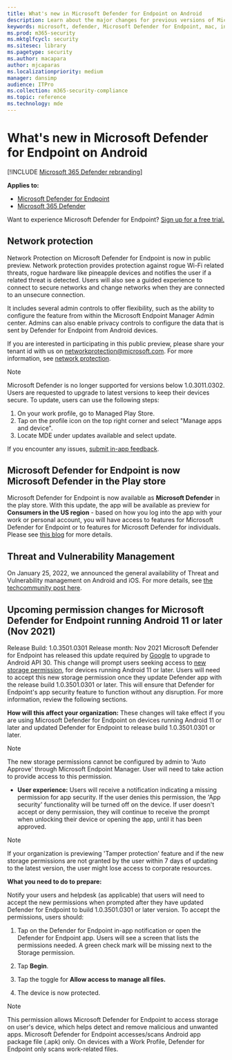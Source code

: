 ```yaml
---
title: What's new in Microsoft Defender for Endpoint on Android
description: Learn about the major changes for previous versions of Microsoft Defender for Endpoint on Android.
keywords: microsoft, defender, Microsoft Defender for Endpoint, mac, installation, macos, whatsnew
ms.prod: m365-security
ms.mktglfcycl: security
ms.sitesec: library
ms.pagetype: security
ms.author: macapara
author: mjcaparas
ms.localizationpriority: medium
manager: dansimp
audience: ITPro
ms.collection: m365-security-compliance
ms.topic: reference
ms.technology: mde
---
```


# What's new in Microsoft Defender for Endpoint on Android

[!INCLUDE [Microsoft 365 Defender rebranding](../../includes/microsoft-defender.md)]

**Applies to:**
- [Microsoft Defender for Endpoint](https://go.microsoft.com/fwlink/p/?linkid=2154037)
- [Microsoft 365 Defender](https://go.microsoft.com/fwlink/?linkid=2118804)

Want to experience Microsoft Defender for Endpoint? [Sign up for a free trial.](https://signup.microsoft.com/create-account/signup?products=7f379fee-c4f9-4278-b0a1-e4c8c2fcdf7e&ru=https://aka.ms/MDEp2OpenTrial?ocid=docs-wdatp-exposedapis-abovefoldlink)


## Network protection
Network Protection on Microsoft Defender for Endpoint is now in public preview. Network protection provides protection against rogue Wi-Fi related threats, rogue hardware like pineapple devices and notifies the user if a related threat is detected. Users will also see a guided experience to connect to secure networks and change networks when they are connected to an unsecure connection.

It includes several admin controls to offer flexibility, such as the ability to configure the feature from within the Microsoft Endpoint Manager Admin center. Admins can also enable privacy controls to configure the data that is sent by Defender for Endpoint from Android devices. 

If you are interested in participating in this public preview, please share your tenant id with us on networkprotection@microsoft.com. For more information, see [network protection](https://docs.microsoft.com/en-us/microsoft-365/security/defender-endpoint/android-configure?view=o365-worldwide#network-protection).

>[!NOTE]
>Microsoft Defender is no longer supported for versions below 1.0.3011.0302. Users are requested to upgrade to latest versions to keep their devices secure.
To update, users can use the following steps:
>1. On your work profile, go to Managed Play Store.
>2. Tap on the profile icon on the top right corner and select "Manage apps and device".
>3. Locate MDE under updates available and select update.
>
>If you encounter any issues, [submit in-app feedback](/security/defender-endpoint/android-support-signin#send-in-app-feedback).


## Microsoft Defender for Endpoint is now Microsoft Defender in the Play store

Microsoft Defender for Endpoint is now available as **Microsoft Defender** in the play store. With this update, the app will be available as preview for **Consumers in the US region** - based on how you log into the app with your work or personal account, you will have access to features for Microsoft Defender for Endpoint or to features for Microsoft Defender for individuals. Please see [this blog](https://www.microsoft.com/microsoft-365/microsoft-defender-for-individuals) for more details.

## Threat and Vulnerability Management

On January 25, 2022, we announced the general availability of Threat and Vulnerability management on Android and iOS. For more details, see [the techcommunity post here](https://techcommunity.microsoft.com/t5/microsoft-defender-for-endpoint/announcing-general-availability-of-vulnerability-management/ba-p/3071663).

## Upcoming permission changes for Microsoft Defender for Endpoint running Android 11 or later (Nov 2021)

Release Build: 1.0.3501.0301
Release month: Nov 2021
Microsoft Defender for Endpoint has released this update required by [Google](https://developer.android.com/distribute/play-policies#APILevel30) to upgrade to Android API 30. This change will prompt users seeking access to [new storage permission](https://developer.android.com/training/data-storage/manage-all-files#all-files-access-google-play), for devices running Android 11 or later. Users will need to accept this new storage permission once they update Defender app with the release build 1.0.3501.0301 or later. This will ensure that Defender for Endpoint's app security feature to function without any disruption. For more information, review the following sections.

**How will this affect your organization:**
These changes will take effect if you are using Microsoft Defender for Endpoint on devices running Android 11 or later and updated Defender for Endpoint to release build 1.0.3501.0301 or later.

> [!NOTE]
> The new storage permissions cannot be configured by admin to 'Auto Approve' through Microsoft Endpoint Manager. User will need to take action to provide access to this permission.

- **User experience:** Users will receive a notification indicating a missing permission for app security. If the user denies this permission, the 'App security' functionality will be turned off on the device. If user doesn't accept or deny permission, they will continue to receive the prompt when unlocking their device or opening the app, until it has been approved.

> [!NOTE]
> If your organization is previewing 'Tamper protection' feature and if the new storage permissions are not granted by the user within 7 days of updating to the latest version, the user might lose access to corporate resources.

**What you need to do to prepare:**

Notify your users and helpdesk (as applicable) that users will need to accept the new permissions when prompted after they have updated Defender for Endpoint to build 1.0.3501.0301 or later version. To accept the permissions, users should:

1. Tap on the Defender for Endpoint in-app notification or open the Defender for Endpoint app. Users will see a screen that lists the permissions needed. A green check mark will be missing next to the Storage permission.

2. Tap **Begin**.

3. Tap the toggle for **Allow access to manage all files.**

4. The device is now protected.

  > [!NOTE]
  > This permission allows Microsoft Defender for Endpoint to access storage on user's device, which helps detect and remove malicious and unwanted apps. Microsoft Defender for Endpoint accesses/scans Android app package file (.apk) only. On devices with a Work Profile, Defender for Endpoint only scans work-related files.
